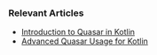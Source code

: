 ### Relevant Articles

- [Introduction to Quasar in Kotlin](https://www.baeldung.com/kotlin/quasar)
- [Advanced Quasar Usage for Kotlin](https://www.baeldung.com/kotlin/quasar-advanced)
